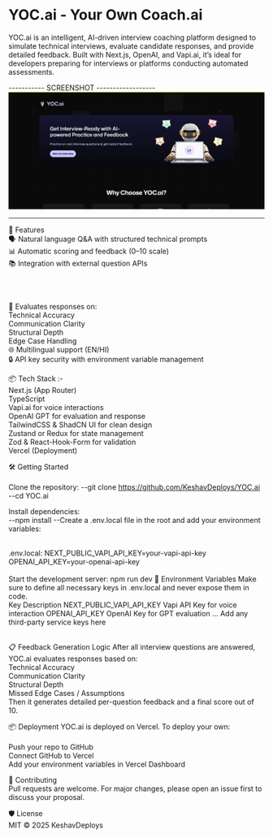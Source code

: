 # YOC.ai - Your Own Coach.ai

YOC.ai is an intelligent, AI-driven interview coaching platform designed to simulate technical interviews, evaluate candidate responses, and provide detailed feedback. Built with Next.js, OpenAI, and Vapi.ai, it’s ideal for developers preparing for interviews or platforms conducting automated assessments. <br>

----------- SCREENSHOT ------------------
![Tech Stack Screenshot](./Tech%20Stack%20Used/Screenshot%202025-07-23%20171304.png)<br>

------
🚀 Features<br>
🗣️ Natural language Q&A with structured technical prompts <br>
📊 Automatic scoring and feedback (0–10 scale) <br>
📚 Integration with external question APIs <br>

<br>
<br>

🧠 Evaluates responses on:<br>
Technical Accuracy<br>
Communication Clarity<br>
Structural Depth<br>
Edge Case Handling<br>
🌐 Multilingual support (EN/HI)<br>
🔒 API key security with environment variable management<br>

📦 Tech Stack :- <br>
Next.js (App Router) <br>
TypeScript<br>
Vapi.ai for voice interactions <br>
OpenAI GPT for evaluation and response <br>
TailwindCSS & ShadCN UI for clean design <br>
Zustand or Redux for state management <br>
Zod & React-Hook-Form for validation <br>
Vercel (Deployment) <br>
 

🛠️ Getting Started<br><br>
Clone the repository:
--git clone https://github.com/KeshavDeploys/YOC.ai
--cd YOC.ai<br>

Install dependencies: <br>
--npm install
--Create a .env.local file in the root and add your environment variables:
<br>
<br>

.env.local:
NEXT_PUBLIC_VAPI_API_KEY=your-vapi-api-key
OPENAI_API_KEY=your-openai-api-key
<br>
<br>
Start the development server:
npm run dev
🔐 Environment Variables
Make sure to define all necessary keys in .env.local and never expose them in code.
<br>
Key	Description
NEXT_PUBLIC_VAPI_API_KEY	Vapi API Key for voice interaction
OPENAI_API_KEY	OpenAI Key for GPT evaluation
...	Add any third-party service keys here
<br>
<br>


📋 Feedback Generation Logic
After all interview questions are answered, YOC.ai evaluates responses based on:<br>
Technical Accuracy<br>
Communication Clarity<br>
Structural Depth<br>
Missed Edge Cases / Assumptions<br>
Then it generates detailed per-question feedback and a final score out of 10.<br>


📦 Deployment
YOC.ai is deployed on Vercel. To deploy your own:<br>
<br>
Push your repo to GitHub<br>
Connect GitHub to Vercel<br>
Add your environment variables in Vercel Dashboard<br>

🤝 Contributing<br>
Pull requests are welcome. For major changes, please open an issue first to discuss your proposal.<br>

🛡️ License<br>
MIT © 2025 KeshavDeploys<br>
